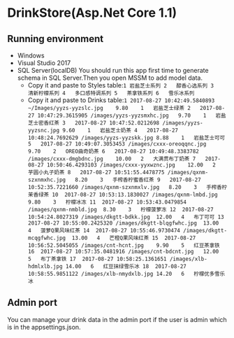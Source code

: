 # DrinkStore(Asp.Net Core 1.1)
## Running environment
- Windows
- Visual Studio 2017
- SQL Server(localDB)
You should run this app first time to generate schema in SQL Server.Then you open MSSM to add model data.
  - Copy it and paste to Styles table:`1 岩盐芝士系列
2	醇香心选系列
3	清新柠檬系列
4	多口感特调系列
5	茶拿铁系列
6	雪乐冰系列`
  - Copy it and paste to Drinks table:`1 2017-08-27 10:42:49.5840893	~/Images/yyzs-yyzslc.jpg	9.80	1	岩盐芝士绿茶
2	2017-08-27 10:47:29.3615905	/images/yyzs-yyzsmxhc.jpg	9.70	1	岩盐芝士密香红茶
3	2017-08-27 10:47:52.0212698	/images/yyzs-yyzsnc.jpg	9.60	1	岩盐芝士奶茶
4	2017-08-27 10:48:24.7692629	/images/yyzs-yyzskk.jpg	8.88	1	岩盐芝士可可
5	2017-08-27 10:49:07.3053453	/images/cxxx-oreoqqnc.jpg	9.70	2	OREO曲奇奶茶
6	2017-08-27 10:49:48.3383782	/images/cxxx-dmgbdnc.jpg	10.00	2	大满贯布丁奶茶
7	2017-08-27 10:50:46.4293103	/images/cxxx-yyxwznc.jpg	12.00	2	芋圆小丸子奶茶
8	2017-08-27 10:51:55.4478775	/images/qxnm-szxnmxhc.jpg	8.20	3	手榨香柠蜜香红茶
9	2017-08-27 10:52:35.7221660	/images/qxnm-szxnmxlv.jpg	8.20	3	手榨香柠茉香绿茶
10	2017-08-27 10:53:13.1830027	/images/qxnm-lmbd.jpg	9.80	3	柠檬冰冻
11	2017-08-27 10:53:43.0479854	/images/qxnm-nmbld.jpg	8.30	3	柠檬菠萝冻
12	2017-08-27 10:54:24.8027319	/images/dkgtt-bdkk.jpg	12.00	4	布丁可可
13	2017-08-27 10:55:00.2425320	/images/dkgtt-blqgfwhc.jpg	13.00	4	菠萝Q果风味红茶
14	2017-08-27 10:55:46.9730474	/images/dkgtt-mcqgfwhc.jpg	13.00	4	芒橙Q果风味红茶
15	2017-08-27 10:56:52.5045055	/images/cnt-hcnt.jpg	9.90	5	红豆茶拿铁
16	2017-08-27 10:57:35.0481916	/images/cnt-bdcnt.jpg	12.00	5	布丁茶拿铁
17	2017-08-27 10:58:25.1361651	/images/xlb-hdmlxlb.jpg	14.00	6	红豆抹绿雪乐冰
18	2017-08-27 10:58:55.9851122	/images/xlb-nmydxlb.jpg	14.20	6	柠檬优多雪乐冰`
## Admin port
You can manage your drink data in the admin port if the user is admin which is in the appsettings.json.

